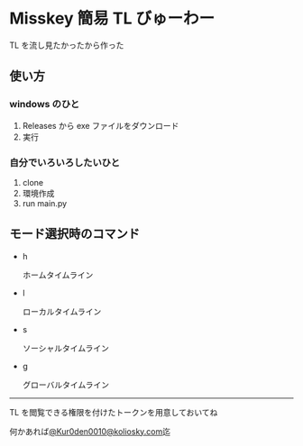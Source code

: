 # Misskey 簡易 TL びゅーわー

TL を流し見たかったから作った

## 使い方

### windows のひと

1. Releases から exe ファイルをダウンロード
2. 実行

### 自分でいろいろしたいひと

1. clone
2. 環境作成
3. run main.py

## モード選択時のコマンド
- h

    ホームタイムライン

- l

    ローカルタイムライン

- s

    ソーシャルタイムライン

- g

    グローバルタイムライン

---

TL を閲覧できる権限を付けたトークンを用意しておいてね

何かあれば[@Kur0den0010@koliosky.com](https://koliosky.com/@Kur0den0010)迄

